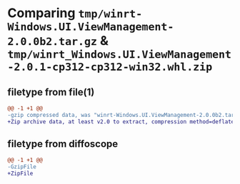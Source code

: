 # Comparing `tmp/winrt-Windows.UI.ViewManagement-2.0.0b2.tar.gz` & `tmp/winrt_Windows.UI.ViewManagement-2.0.1-cp312-cp312-win32.whl.zip`

## filetype from file(1)

```diff
@@ -1 +1 @@
-gzip compressed data, was "winrt-Windows.UI.ViewManagement-2.0.0b2.tar", last modified: Sat Dec  2 18:27:10 2023, max compression
+Zip archive data, at least v2.0 to extract, compression method=deflate
```

## filetype from diffoscope

```diff
@@ -1 +1 @@
-GzipFile
+ZipFile
```

